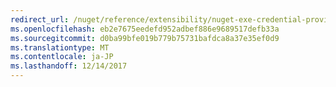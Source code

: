 ```yaml
---
redirect_url: /nuget/reference/extensibility/nuget-exe-credential-providers
ms.openlocfilehash: eb2e7675eedefd952adbef886e9689517defb33a
ms.sourcegitcommit: d0ba99bfe019b779b75731bafdca8a37e35ef0d9
ms.translationtype: MT
ms.contentlocale: ja-JP
ms.lasthandoff: 12/14/2017
---
```


